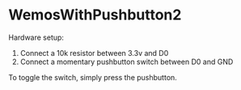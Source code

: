 # WemosWithPushbutton2
Hardware setup:
1. Connect a 10k resistor between 3.3v and D0
2. Connect a momentary pushbutton switch between D0 and GND

To toggle the switch, simply press the pushbutton.
